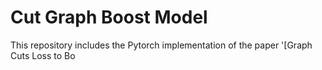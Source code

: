 # Cut Graph Boost Model

This repository includes the Pytorch implementation of the paper '[Graph Cuts Loss to Bo